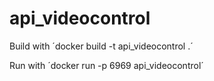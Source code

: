 # api_videocontrol

Build with
´docker build -t api_videocontrol .´

Run with
´docker run -p 6969 api_videocontrol´
